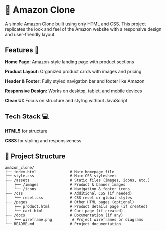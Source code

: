 # 🛒 Amazon Clone

A simple Amazon Clone built using only HTML and CSS. This project replicates the look and feel of the Amazon website with a responsive design and user-friendly layout.

## Features 🚀

**Home Page:** Amazon-style landing page with product sections

**Product Layout:** Organized product cards with images and pricing

**Header & Footer:** Fully styled navigation bar and footer like Amazon

**Responsive Design:** Works on desktop, tablet, and mobile devices

**Clean UI:** Focus on structure and styling without JavaScript

## Tech Stack 💻

**HTML5** for structure

**CSS3** for styling and responsiveness


## 📂 Project Structure  

```plaintext
amazon_clone/
├── index.html               # Main homepage file
├── style.css                # Main CSS stylesheet
├── /assets                  # Static files (images, icons, etc.)
│   ├── /images              # Product & banner images
│   └── /icons               # Navigation & footer icons
├── /css                     # Additional CSS (if needed)
│   └── reset.css            # CSS reset or global styles
├── /pages                   # Other HTML pages (optional)
│   ├── product.html         # Product details page (if created)
│   └── cart.html            # Cart page (if created)
├── /docs                    # Documentation (if any)
│   └── wireframe.png         # Project wireframes or diagrams
└── README.md                # Project documentation


